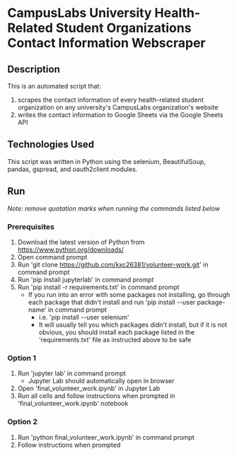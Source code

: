 # CampusLabs University Health-Related Student Organizations Contact Information Webscraper

## Description
This is an automated script that:
1. scrapes the contact information of every health-related student organization on any university's CampusLabs organization's website
2. writes the contact information to Google Sheets via the Google Sheets API

## Technologies Used
This script was written in Python using the selenium, BeautifulSoup, pandas, gspread, and oauth2client modules.

## Run
*Note: remove quotation marks when running the commands listed below*

### Prerequisites
1. Download the latest version of Python from https://www.python.org/downloads/ 
2. Open command prompt
3. Run 'git clone https://github.com/kxc26381/volunteer-work.git' in command prompt
4. Run 'pip install jupyterlab' in command prompt
5. Run 'pip install -r requirements.txt' in command prompt
    - If you run into an error with some packages not installing, go through each package that didn't install and run 'pip install --user package-name' in command prompt
        - i.e. 'pip install --user selenium'
        - It will usually tell you which packages didn't install, but if it is not obvious, you should install each package listed in the 'requirements.txt' file as instructed above to be safe

### Option 1
1. Run 'jupyter lab' in command prompt
    - Jupyter Lab should automatically open in browser
2. Open 'final_volunteer_work.ipynb' in Jupyter Lab
3. Run all cells and follow instructions when prompted in 'final_volunteer_work.ipynb' notebook

### Option 2
1. Run 'python final_volunteer_work.ipynb' in command prompt
2. Follow instructions when prompted

